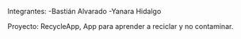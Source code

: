 Integrantes:
-Bastián Alvarado
-Yanara Hidalgo

Proyecto: RecycleApp, App para aprender a reciclar y no contaminar.
